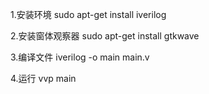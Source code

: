 1.安装环境
sudo apt-get install iverilog

2.安装窗体观察器
sudo apt-get install gtkwave

3.编译文件
iverilog -o main main.v

4.运行
vvp main
